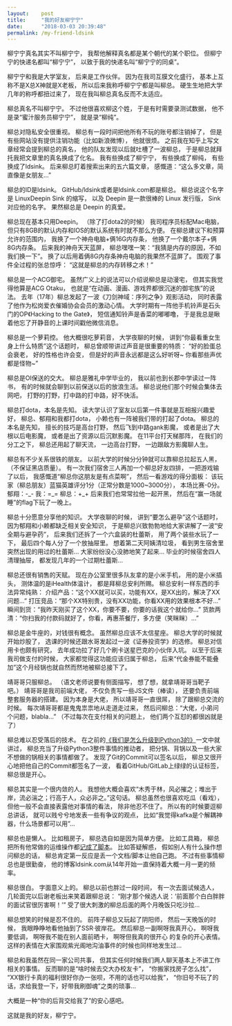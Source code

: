 ```yaml
---
layout:    post
title:     "我的好友柳宁宁"
date:      "2018-03-03 20:39:48"
permalink: /my-friend-ldsink
---
```


柳宁宁真名其实不叫柳宁宁，
我帮他解释真名都是某个朝代的某个职位。
但柳宁宁的快递名都叫“柳宁宁”，
以致于我的快递名叫“柳宁宁的同桌”。

<!--MORE-->

柳宁宁和我是大学室友，
后来是工作伙伴。
因为在我司互膜文化盛行，
基本上互称不是X总X神就是X老板，
所以后来我称呼柳宁宁都是叫柳总。
硬生生地把大学几年的称呼都扭过来了，
现在我叫柳总真名反而不太适应。

柳总真名不叫柳宁宁。
不过他很喜欢柳这个姓，
于是有时需要录测试数据，
他不是录“蜜汁服务员柳宁宁”，
就是录“柳纯”。

柳总对隐私安全很重视。
柳总有一段时间把他所有不玩的账号都注销掉了，
但是有些网站没有提供注销功能（比如新浪微博），
他就很烦。
之前我在知乎上写文章经常会提到柳总的真名，
他的队友发现以后就吐槽了一波柳总，
于是柳总就拜托我把文章里的真名换成了化名。
我有些换成了柳宁宁，
有些换成了柳纯，
有些换成了ldsink。
后来柳总盯着搜索出来的五六篇文章，
感慨道：“这么多文章，简直像是女朋友…”

柳总的ID是ldsink。
GitHub/ldsink或者是ldsink.com都是柳总。
柳总说这个名字是 LinuxDeepin Sink 的缩写，
以及 Deepin 是一款很棒的 Linux 发行版，
Sink对应他的名字。
果然柳总是 Deepin 的真爱。

柳总现在基本只用Deepin。
（除了打dota2的时候）
我司程序员标配Mac电脑，
但只有8GB的默认内存和IOS的默认系统有时就不那么方便。
在柳总建议下和预算允许的范围内，
我换了一个神舟电脑+俩16G内存条，
他换了一个戴尔本子+俩8G内存条。
后来我的神舟天天蓝屏，
柳总嘿嘿一笑：“我猜是内存的原因，不如我们换一下”。
换了以后用着俩8G内存条神舟电脑的我果然不蓝屏了。
围观了事件全过程的张总惊呼：
“这就是柳总的内存转移之术！”

柳总是一个ACG御宅。
虽然广义上的说法可以介绍说柳总是动漫宅，
但其实我觉得他算是ACG Otaku，
也就是“在动画、漫画、游戏界都很沉迷的御宅族”的说法。
去年（17年）柳总发起了一波《刀剑神域：序列之争》观影活动，
同时表露了他作为松岗爱衣催婚协会会员的激动心情。
大学时期有一阵他手机铃声是石头门的OP《Hacking to the Gate》，
短信通知铃声是香菜的嘟嘟噜，
于是我总是瞅着他忘了开静音的上课时间戳他微信消息。

柳总是一个萝莉控。
他大概很吃萝莉音，
大学夜聊的时候，
讲到“你最看重女生身上什么特质”这个话题时，
柳总曾顺带讲过声音是很重要的特质：
“好的脸蛋总会衰老，
好的性格也许会变，
但是好的声音永远都是这么好听呀~
你看那些声优都是怪物~”

柳总是OI保送的交大。
柳总是雅礼中学毕业的，
我以前也到长郡中学读过一阵书，
有的时候就会聊到以前保送以后的放浪生活。
柳总说他们那个时候会集体去网吧，
打野的打野，打中路的打中路，好不快活。

柳总打dota，本名是先知。
读大学认识了室友以后第一件事就是互相报兴趣爱好，
柳总、郁翔和我都打dota，
小赖也有一阵被我们带的打起了dota。
柳总的本名是先知，
擅长的技巧是高台打野，
然后飞到中路gank影魔，
或者是出了大根以后电影魔，
或者是出了资源以后沉默影魔。
在11平台打天梯那阵，
在我们的分工之下，
柳总还用起了聊天流，
一边高台打野，
一边跟敌方影魔聊人生。

柳总有不少关系很铁的朋友。
以前大学的时候分分钟就可以靠柳总拉起五人黑，
（不保证黑店质量）。
有一次我们宿舍三人再加一个柳总好友四排，
一把游戏输了以后，
我感慨道“柳总你这朋友是有点菜啊”，
然后一看游戏的得分面板：
该玩家（柳总朋友）蓝猫英雄评分1分（正常分数是1000~3000分），
本场比赛-0分。
郁翔：-\_-
我：=\_=
柳总：+\_+
后来我们也常常拉他一起开黑，
然后在“赢一场就睡”的flag下玩了一晚上。

柳总十分愿意分享他的知识。
大学夜聊的时候，
讲到“要怎么避孕”这个话题时，
因为郁翔和小赖都缺乏相关安全知识，
于是柳总兴致勃勃地给大家讲解了一波“安全期与避孕药”，
后来我们还拆了一个六盒装的杜蕾斯，
用了两个装些水玩了一下，
最后四个每人分了一个放抽屉里。
想着第二天阿姨清垃圾，
看到男生宿舍里突然出现的用过的杜蕾斯…
大家纷纷没心没肺地笑了起来…
毕业的时候宿舍四人清理抽屉，
都发现几年的一个过期杜蕾斯…

柳总还很有销售的天赋。
现在办公室里很多队友拿的是小米手机，
用的是小米插头，
测体温的是iHealth体温计，
都是拜柳总安利所赐。
柳总安利一样东西的手法异常纯熟：
介绍产品：“这个XX就可以买，功能有XX，是XX出的，解决了XX问题…”
打压竞品：“那个XX特别贵，没有XX功能，你看XX用的效果根本不好…”
瞬间到货：“我昨天刚买了这个XX，你要不要，你要的话我这个就给你…”
货款两清：“你扫我的付款码就好了，你看，再惠茶餐厅，多方便（笑眯眯）…”

柳总是金牛座的，对钱很有概念。
虽然柳总应该不太信星座。
柳总大学的时候就开始炒股了，
选课的时候还跟水哥发起过一波《证券投资学》的选修。
柳总对信用卡也颇有研究，
去年成功拉了好几个刷卡送星巴克的小伙伴入坑。
以至于后来我司做支付的时候，
大家都觉得这功能应该归属于柳总，
后来“代金券能不能叠加”这个月经锅也就自然而然地被柳总接下了。

靖哥哥只服柳总。
（语文老师说要有侧面描写，
想了想，就拿靖哥哥当靶子吧。）
靖哥哥是我司前端大佬，
不仅负责写一些JS文件（棒读），
还要负责前端整套服务器的搭建。
因为本身是大佬，
所以靖哥哥一直很屌，
除了跟柳总交流的时候。
每次靖哥哥都是鬼鬼祟祟地从走道走过来，
然后问柳总：“大佬，小弟问个问题，blabla…”
（不过每次在支付相关的问题上，
他们两个互怼的都很凶就是了）

柳总难以忍受落后的技术。
在之前的[《我们是怎么升级到Python3的》][py3]一文中就讲过，
柳总充当了升级Python3整件事情的推动者，
把分锅、背锅以及一些大家不想做的锅相关的事情都做了。
发现了Git的Commit可以签名以后，
柳总又很开心地把他自己的Commit都签名了一波，
看着GitHub/GitLab上绿绿的认证标签，
柳总很是开心。

柳总其实是一个很内敛的人。
我想他大概会喜欢“木秀于林，风必摧之；堆出于岸，流必湍之；行高于人，众必非之。”这句话。
柳总虽然也很喜欢吃瓜（看戏），
但他一般不会直接表露他对事情的看法，
除非他忍不住了。
所以有的时候要逗柳总讲话，
就可以贱兮兮地发表一些有争议的观点，
比如“我觉得kafka是个解耦神器，什么场景都可以用”…

柳总也是懒人。
比如租房子，
柳总选自如是因为简单方便。
比如工具箱，
柳总把所有他常做的运维操作都[记成了脚本][toolbox]。
比如答疑解惑，
假如别人有什么操作想问柳总的话，
柳总肯定第一反应是丢一个文档/脚本让他自己跑。
不过有些事情柳总也是很勤奋，
他的博客ldsink.com从14年开始一直保持着大概一月一更的频率。

柳总很白。
字面意义上的。
柳总以前也胖过一段时间，
有一次去面试候选人，
几轮面完以后谢老板出来笑着跟柳总说：
“刚才那个候选人说：‘前面那个白白胖胖的面试官很厉害啊！’”
受了很大刺激的柳总后面的两个月晚饭只吃沙拉…

柳总想笑的时候是忍不住的。
前阵子柳总又玩起了阴阳师，
然后一天晚饭的时候，
我眼睁睁地看他抽到了SSR·彼岸花。
然后柳总一副啊呀我真开心，
啊呀我要低调，
啊呀我不能在别人面前晒卡，
啊呀但我真的很开心
的复杂的开心表情。
这样的表情在大家围观紫光阁地沟油事件的时候也同样地发生过…

柳总和我虽然在同一家公司共事，
但其实任何时候我们两人聊天基本上不讲工作相关的事情。
反而聊的是“啥时候去交大办校友卡”，
“你搬家找房子怎么找”，
“XX银行卡真的福利很好你办一张呗，不用的话也可以给我”，
“你旧号不玩了的话，求给我登一下，好带我刷御魂”之类的琐事…

大概是一种“你的后背交给我了”的安心感吧。

这就是我的好友，柳宁宁。

[py3]: /py2-to-py3
[toolbox]: https://github.com/ldsink/toolbox

